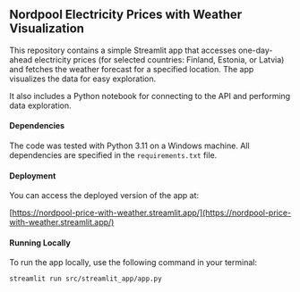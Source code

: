 ## Nordpool Electricity Prices with Weather Visualization

This repository contains a simple Streamlit app that accesses one-day-ahead electricity prices (for selected countries: Finland, Estonia, or Latvia) and fetches the weather forecast for a specified location. The app visualizes the data for easy exploration.

It also includes a Python notebook for connecting to the API and performing data exploration.

#### Dependencies
The code was tested with Python 3.11 on a Windows machine. All dependencies are specified in the `requirements.txt` file.

#### Deployment

You can access the deployed version of the app at:

[https://nordpool-price-with-weather.streamlit.app/](https://nordpool-price-with-weather.streamlit.app/)

#### Running Locally

To run the app locally, use the following command in your terminal:

```bash
streamlit run src/streamlit_app/app.py